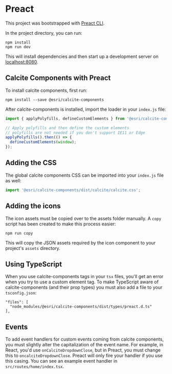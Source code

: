 # Preact

This project was bootstrapped with [Preact CLI](https://github.com/preactjs/preact-cli).

In the project directory, you can run:

```
npm install
npm run dev
```

This will install dependencies and then start up a development server on [localhost:8080](http://localhost:8080).

## Calcite Components with Preact

To install calcite components, first run:

```
npm install --save @esri/calcite-components
```

After calcite-components is installed, import the loader in your `index.js` file:

```js
import { applyPolyfills, defineCustomElements } from '@esri/calcite-components/dist/loader';

// Apply polyfills and then define the custom elements
// polyfills are not needed if you don't support IE11 or Edge
applyPolyfills().then(() => {
  defineCustomElements(window);
});
```

## Adding the CSS

The global calcite components CSS can be imported into your `index.js` file as well:

```js
import '@esri/calcite-components/dist/calcite/calcite.css';
```

## Adding the icons

The icon assets must be copied over to the assets folder manually. A `copy` script has been created to make this process easier:

```
npm run copy
```

This will copy the JSON assets required by the icon component to your project's `assets` directory.


## Using TypeScript

When you use calcite-components tags in your `tsx` files, you'll get an error when you try to use a custom element tag. To make TypeScript aware of calcite-components (and their prop types) you must also add a file to your `tsconfig.json`:

```
"files": [
  "node_modules/@esri/calcite-components/dist/types/preact.d.ts"
],
```

## Events

To add event handlers for custom events coming from calcite components, you must slightly alter the capitalization of the event name. For example, in React, you'd use `onCalciteDropdownClose`, but in Preact, you must change this to `oncalciteDropdownClose`. Preact will only fire your handler if you use this casing. You can see an example event handler in `src/routes/home/index.tsx`.
